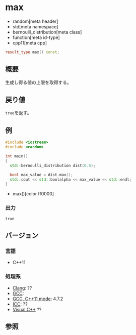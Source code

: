 # max
* random[meta header]
* std[meta namespace]
* bernoulli_distribution[meta class]
* function[meta id-type]
* cpp11[meta cpp]

```cpp
result_type max() const;
```

## 概要
生成し得る値の上限を取得する。


## 戻り値
`true`を返す。


## 例
```cpp
#include <iostream>
#include <random>

int main()
{
  std::bernoulli_distribution dist(0.5);

  bool max_value = dist.max();
  std::cout << std::boolalpha << max_value << std::endl;
}
```
* max()[color ff0000]

### 出力
```
true
```

## バージョン
### 言語
- C++11

### 処理系
- [Clang](/implementation.md#clang): ??
- [GCC](/implementation.md#gcc): 
- [GCC, C++11 mode](/implementation.md#gcc): 4.7.2
- [ICC](/implementation.md#icc): ??
- [Visual C++](/implementation.md#visual_cpp) ??


## 参照


